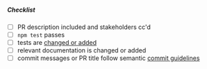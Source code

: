 <!--
Thank you for your Pull Request. Please provide a description above and review
the requirements below.

Contributors guide: https://github.com/electron/electron/blob/master/CONTRIBUTING.md
-->

##### Checklist
<!-- Remove items that do not apply. For completed items, change [ ] to [x]. -->

- [ ] PR description included and stakeholders cc'd
- [ ] `npm test` passes
- [ ] tests are [changed or added](https://github.com/electron/electron/blob/master/docs/development/testing.md)
- [ ] relevant documentation is changed or added
- [ ] commit messages or PR title follow semantic [commit guidelines](https://github.com/electron/electron/blob/master/docs/development/pull-requests.md#commit-message-guidelines)